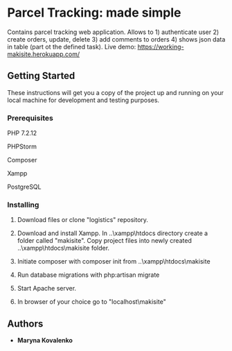 # Parcel Tracking: made simple

Contains parcel tracking web application. Allows to 1) authenticate user 2) create orders, update, delete 3) add comments to orders 4) shows json data in table (part ot the defined task). Live demo: https://working-makisite.herokuapp.com/

## Getting Started

These instructions will get you a copy of the project up and running on your local machine for development and testing purposes. 

### Prerequisites
PHP 7.2.12

PHPStorm

Composer

Xampp

PostgreSQL


### Installing

1. Download files or clone "logistics" repository. 

2. Download and install Xampp. In ..\xampp\htdocs directory create a folder called "makisite". Copy project files into newly created ..\xampp\htdocs\makisite folder.

3. Initiate composer with composer init from ..\xampp\htdocs\makisite

4. Run database migrations with php:artisan migrate
    
5. Start Apache server.

6. In browser of your choice go to "localhost\makisite"

## Authors

* **Maryna Kovalenko** 
